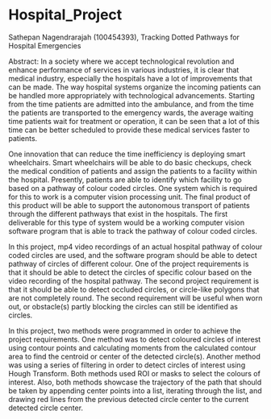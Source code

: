 # Hospital_Project
Sathepan Nagendrarajah (100454393), 
Tracking Dotted Pathways for Hospital Emergencies

Abstract:
  In a society where we accept technological revolution and enhance performance of services in various industries, it is clear that medical industry, especially the hospitals have a lot of improvements that can be made. The way hospital systems organize the incoming patients can be handled more appropriately with technological advancements. Starting from the time patients are admitted into the ambulance, and from the time the patients are transported to the emergency wards, the average waiting time patients wait for treatment or operation, it can be seen that a lot of this time can be better scheduled to provide these medical services faster to patients.  

  One innovation that can reduce the time inefficiency is deploying smart wheelchairs. Smart wheelchairs will be able to do basic checkups, check the medical condition of patients and assign the patients to a facility within the hospital. Presently, patients are able to identify which facility to go based on a pathway of colour coded circles. One system which is required for this to work is a computer vision processing unit. The final product of this product will be able to support the autonomous transport of patients through the different pathways that exist in the hospitals. The first deliverable for this type of system would be a working computer vision software program that is able to track the pathway of colour coded circles. 

  In this project, mp4 video recordings of an actual hospital pathway of colour coded circles are used, and the software program should be able to detect pathway of circles of different colour. One of the project requirements is that it should be able to detect the circles of specific colour based on the video recording of the hospital pathway. The second project requirement is that it should be able to detect occluded circles, or circle-like polygons that are not completely round. The second requirement will be useful when worn out, or obstacle(s) partly blocking the circles can still be identified as circles. 

  In this project, two methods were programmed in order to achieve the project requirements. One method was to detect coloured circles of interest using contour points and calculating moments from the calculated contour area to find the centroid or center of the detected circle(s). Another method was using a series of filtering in order to detect circles of interest using Hough Transform. Both methods used ROI or masks to select the colours of interest. Also, both methods showcase the trajectory of the path that should be taken by appending center points into a list, iterating through the list, and drawing red lines from the previous detected circle center to the current detected circle center.

